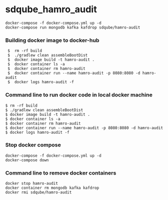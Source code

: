 # sdqube_hamro_audit
```shell script
docker-compose -f docker-compose.yml up -d
docker-compose run mongodb kafka kafdrop sdqube/hamro-audit
```

### Building docker image to docker-hub

```shell script
 $  rm -rf build
 $  ./gradlew clean assembleBootDist
 $  docker image build -t hamro-audit .
 $  docker container ls -a
 $  docker container rm hamro-audit
 $  docker container run --name hamro-audit -p 8080:8080 -d hamro-audit
 $  docker logs hamro-audit -f
```

### Command line to run docker code in local docker machine

```shell script
$ rm -rf build
$ ./gradlew clean assembleBootDist
$ docker image build -t hamro-audit .
$ docker container ls -a
$ docker container rm hamro-audit
$ docker container run --name hamro-audit -p 8080:8080 -d hamro-audit
$ docker logs hamro-audit -f
```

### Stop docker compose
```shell script
docker-compose -f docker-compose.yml up -d
docker-compose down
```


### Command line to remove docker containers 
```shell script
docker stop hamro-audit
docker container rm mongodb kafka kafdrop
docker rmi sdqube/hamro-audit
```  








